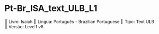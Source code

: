 # Pt-Br_ISA_text_ULB_L1

|| Livro: Isaiah
|| Língua: Português - Brazilian Portuguese
|| Tipo: Text ULB
|| Versão: Level1 v8